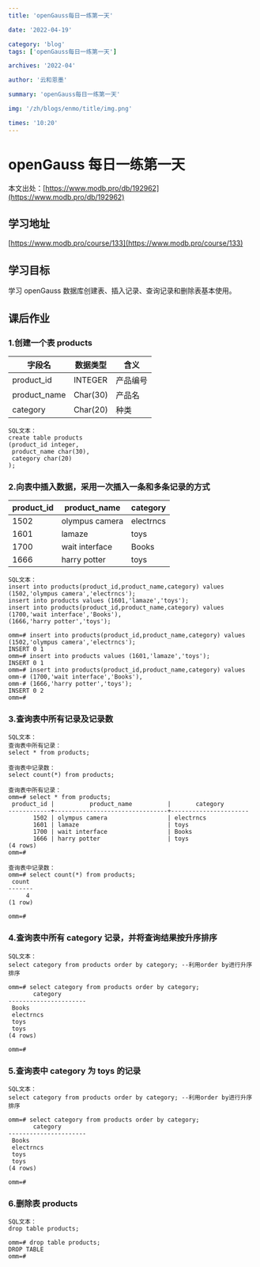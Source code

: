 ```yaml
---
title: 'openGauss每日一练第一天'

date: '2022-04-19'

category: 'blog'
tags: ['openGauss每日一练第一天']

archives: '2022-04'

author: '云和恩墨'

summary: 'openGauss每日一练第一天'

img: '/zh/blogs/enmo/title/img.png'

times: '10:20'
---
```


# openGauss 每日一练第一天

本文出处：[https://www.modb.pro/db/192962](https://www.modb.pro/db/192962)

## 学习地址

[https://www.modb.pro/course/133](https://www.modb.pro/course/133)

## 学习目标

学习 openGauss 数据库创建表、插入记录、查询记录和删除表基本使用。

## 课后作业

### 1.创建一个表 products

| 字段名       | 数据类型 | 含义     |
| ------------ | -------- | -------- |
| product_id   | INTEGER  | 产品编号 |
| product_name | Char(30) | 产品名   |
| category     | Char(20) | 种类     |

```
SQL文本：
create table products
(product_id integer,
 product_name char(30),
 category char(20)
);
```

### 2.向表中插入数据，采用一次插入一条和多条记录的方式

| product_id | product_name   | category  |
| ---------- | -------------- | --------- |
| 1502       | olympus camera | electrncs |
| 1601       | lamaze         | toys      |
| 1700       | wait interface | Books     |
| 1666       | harry potter   | toys      |

```
SQL文本：
insert into products(product_id,product_name,category) values (1502,'olympus camera','electrncs');
insert into products values (1601,'lamaze','toys');
insert into products(product_id,product_name,category) values
(1700,'wait interface','Books'),
(1666,'harry potter','toys');

omm=# insert into products(product_id,product_name,category) values (1502,'olympus camera','electrncs');
INSERT 0 1
omm=# insert into products values (1601,'lamaze','toys');
INSERT 0 1
omm=# insert into products(product_id,product_name,category) values
omm-# (1700,'wait interface','Books'),
omm-# (1666,'harry potter','toys');
INSERT 0 2
omm=#
```

### 3.查询表中所有记录及记录数

```
SQL文本：
查询表中所有记录：
select * from products;

查询表中记录数：
select count(*) from products;

查询表中所有记录：
omm=# select * from products;
 product_id |          product_name          |       category
------------+--------------------------------+----------------------
       1502 | olympus camera                 | electrncs
       1601 | lamaze                         | toys
       1700 | wait interface                 | Books
       1666 | harry potter                   | toys
(4 rows)
omm=#

查询表中记录数：
omm=# select count(*) from products;
 count
-------
     4
(1 row)

omm=#
```

### 4.查询表中所有 category 记录，并将查询结果按升序排序

```
SQL文本：
select category from products order by category; --利用order by进行升序排序

omm=# select category from products order by category;
       category
----------------------
 Books
 electrncs
 toys
 toys
(4 rows)

omm=#
```

### 5.查询表中 category 为 toys 的记录

```
SQL文本：
select category from products order by category; --利用order by进行升序排序

omm=# select category from products order by category;
       category
----------------------
 Books
 electrncs
 toys
 toys
(4 rows)

omm=#
```

### 6.删除表 products

```
SQL文本：
drop table products;

omm=# drop table products;
DROP TABLE
omm=#
```
